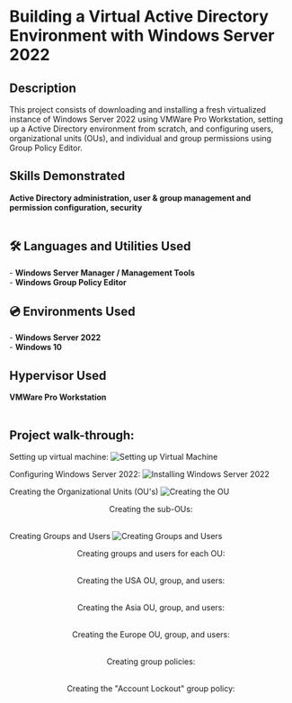 <h1>Building a Virtual Active Directory Environment with Windows Server 2022</h1>

<h2>Description</h2>
This project consists of downloading and installing a fresh virtualized instance of Windows Server 2022 using VMWare Pro Workstation, setting up a Active Directory environment from scratch, and configuring users, organizational units (OUs), and individual and group permissions using Group Policy Editor. <br />

<h2>Skills Demonstrated</h2>
<b>Active Directory administration, user & group management and permission configuration, security</b></br>
</br>

<h2> 🛠 Languages and Utilities Used</h2>
- <b>Windows Server Manager / Management Tools</b> </br>
- <b>Windows Group Policy Editor</b>

<h2> 💿 Environments Used </h2>
- <b>Windows Server 2022</b></br>
- <b>Windows 10</b>

<h2>Hypervisor Used </h2>
<b>VMWare Pro Workstation</b></br>
</br>

<h2>Project walk-through:</h2>

Setting up virtual machine:
![Setting up Virtual Machine](https://github.com/user-attachments/assets/ab1d472d-6b70-4f5f-b86b-643ac8cb06c7)
<br>

Configuring Windows Server 2022:
![Installing Windows Server 2022](https://github.com/user-attachments/assets/a4b9fe93-e38b-4359-8bb8-43b866b4d8e9)
<br />

Creating the Organizational Units (OU's)
![Creating the OU](https://github.com/user-attachments/assets/54b61717-ade3-4db5-8011-38180cc154eb)
<br />

<p align="center">
Creating the sub-OUs: <br/>
<br />

Creating Groups and Users
![Creating Groups and Users](https://github.com/user-attachments/assets/3c543ddf-ebd0-43eb-a385-59873f59375b)

<p align="center">
Creating groups and users for each OU: <br/>
<br />
<p align="center">
Creating the USA OU, group, and users: <br/>
<br />
<p align="center">
Creating the Asia OU, group, and users: <br/>
<br />
<p align="center">
Creating the Europe OU, group, and users: <br/>
<br />
<p align="center">
Creating group policies: <br/>
<br />
<p align="center">
Creating the "Account Lockout" group policy: <br/>
<br />
